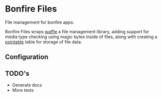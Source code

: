 # Bonfire Files

File management for bonfire apps.  

Bonfire Files wraps [waffle][1] a file management library, 
adding support for media type checking using magic bytes inside of files, 
along with creating a [pointable][2] table for storage of file data.

[1]: https://github.com/elixir-waffle/waffle 
[2]: https://github.com/bonfire-networks/pointers

## Configuration

## TODO's

- Generate docs
- More tests
